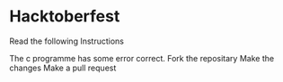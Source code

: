 # Hacktoberfest
Read the following Instructions

The c programme has some error correct.
Fork the repositary
Make the changes
Make a pull request
